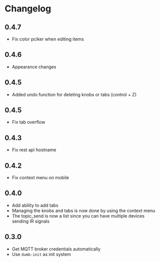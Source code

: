 # Changelog

## 0.4.7

- Fix color pciker when editing items

## 0.4.6

- Appearance changes

## 0.4.5

- Added undo function for deleting knobs or tabs (control + Z)

## 0.4.5

- Fix tab overflow

## 0.4.3

- Fix rest api hostname

## 0.4.2

- Fix context menu on mobile

## 0.4.0

- Add ability to add tabs
- Managing the knobs and tabs is now done by using the context menu
- The topic_send is now a list since you can have multiple devices sending IR signals

## 0.3.0

- Get MQTT broker credentials automatically
- Use `dumb-init` as init system
